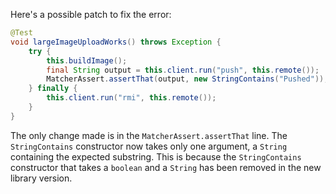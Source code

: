 Here's a possible patch to fix the error:

```java
@Test
void largeImageUploadWorks() throws Exception {
    try {
        this.buildImage();
        final String output = this.client.run("push", this.remote());
        MatcherAssert.assertThat(output, new StringContains("Pushed"));
    } finally {
        this.client.run("rmi", this.remote());
    }
}
```

The only change made is in the `MatcherAssert.assertThat` line. The `StringContains` constructor now takes only one argument, a `String` containing the expected substring. This is because the `StringContains` constructor that takes a `boolean` and a `String` has been removed in the new library version.
